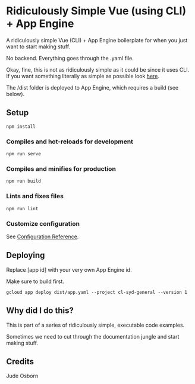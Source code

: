 # Ridiculously Simple Vue (using CLI) + App Engine

A ridiculously simple Vue (CLI) + App Engine boilerplate for when you just want to start making stuff.

No backend. Everything goes through the .yaml file. 

Okay, fine, this is not as ridiculously simple as it could be since it uses CLI. If you want something literally as simple as possible look [here](https://github.com/JudeOsborn/ridiculous_vue_gae).

The /dist folder is deployed to App Engine, which requires a build (see below).

## Setup
```
npm install
```

### Compiles and hot-reloads for development
```
npm run serve
```

### Compiles and minifies for production
```
npm run build
```

### Lints and fixes files
```
npm run lint
```
### Customize configuration
See [Configuration Reference](https://cli.vuejs.org/config/).

## Deploying

Replace [app id] with your very own App Engine id. 

Make sure to build first.

	gcloud app deploy dist/app.yaml --project cl-syd-general --version 1

## Why did I do this?

This is part of a series of ridiculously simple, executable code examples. 

Sometimes we need to cut through the documentation jungle and start making stuff.

## Credits

Jude Osborn

